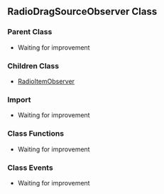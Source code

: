## RadioDragSourceObserver Class

### Parent Class
* Waiting for improvement

### Children Class
* [RadioItemObserver](RadioItem_Observer.md)

### Import
* Waiting for improvement

### Class Functions
* Waiting for improvement

### Class Events
* Waiting for improvement